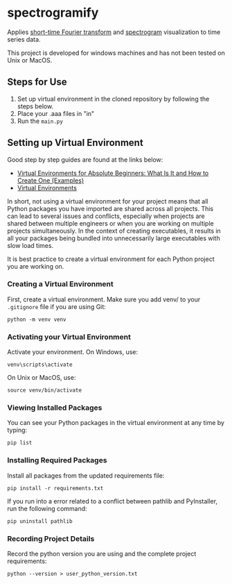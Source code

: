 # spectrogramify

Applies [short-time Fourier transform](https://en.wikipedia.org/wiki/Short-time_Fourier_transform) and [spectrogram](https://en.wikipedia.org/wiki/Spectrogram) visualization to time series data.

This project is developed for windows machines and has not been tested on Unix or MacOS.

## Steps for Use

1. Set up virtual environment in the cloned repository by following the steps below.
2. Place your .aaa files in "in"
3. Run the `main.py`

## Setting up Virtual Environment

Good step by step guides are found at the links below:

- [Virtual Environments for Absolute Beginners: What Is It and How to Create One (Examples)](https://towardsdatascience.com/virtual-environments-for-absolute-beginners-what-is-it-and-how-to-create-one-examples-a48da8982d4b)
- [Virtual Environments](https://towardsdatascience.com/virtual-environments-104c62d48c54)

In short, not using a virtual environment for your project means that all Python packages you have imported are shared across all projects. This can lead to several issues and conflicts, especially when projects are shared between multiple engineers or when you are working on multiple projects simultaneously. In the context of creating executables, it results in all your packages being bundled into unnecessarily large executables with slow load times.

It is best practice to create a virtual environment for each Python project you are working on.

### Creating a Virtual Environment

First, create a virtual environment. Make sure you add venv/ to your `.gitignore` file if you are using Git:

```
python -m venv venv
```

### Activating your Virtual Environment

Activate your environment. On Windows, use:

```
venv\scripts\activate
```

On Unix or MacOS, use:

```
source venv/bin/activate
```

### Viewing Installed Packages

You can see your Python packages in the virtual environment at any time by typing:

```
pip list
```

### Installing Required Packages

Install all packages from the updated requirements file:

```
pip install -r requirements.txt
```

If you run into a error related to a conflict between pathlib and PyInstaller, run the following command:

```
pip uninstall pathlib
```

### Recording Project Details

Record the python version you are using and the complete project requirements:

```
python --version > user_python_version.txt
```
